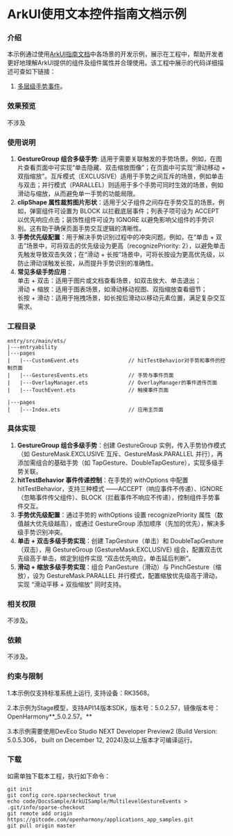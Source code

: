 # ArkUI使用文本控件指南文档示例

### 介绍

本示例通过使用[ArkUI指南文档](https://gitcode.com/openharmony/docs/blob/master/zh-cn/application-dev/ui)中各场景的开发示例，展示在工程中，帮助开发者更好地理解ArkUI提供的组件及组件属性并合理使用。该工程中展示的代码详细描述可查如下链接：

1. [多层级手势事件](https://gitcode.com/openharmony/docs/blob/master/zh-cn/application-dev/ui/arkts-gesture-events-multi-level-gesture.md)。

### 效果预览
不涉及

### 使用说明

1. **GestureGroup 组合多级手势**: 适用于需要关联触发的手势场景。例如，在图片查看页面中可实现“单击隐藏、双击缩放图像”；在页面中可实现“滑动移动 + 双指缩放”。互斥模式（EXCLUSIVE）适用于手势之间互斥的场景，例如单击与双击；并行模式（PARALLEL）则适用于多个手势可同时生效的场景，例如滑动与缩放，从而避免单一手势的功能局限。
2. **clipShape 属性裁剪图片形状**：适用于父子组件之间存在手势交互的场景。例如，弹窗组件可设置为 BLOCK 以拦截底层事件；列表子项可设为 ACCEPT 以优先响应点击；装饰性组件可设为 IGNORE 以避免影响父组件的手势识别。这有助于确保页面手势交互逻辑的清晰性。
3. **手势优先级配置**：用于解决手势识别过程中的冲突问题。例如，在“单击 + 双击”场景中，可将双击的优先级设为更高（recognizePriority: 2），以避免单击先触发导致双击失效；在“滑动 + 长按”场景中，可将长按设为更高优先级，以防止滑动误触发长按，从而提升手势识别的准确性。
4. **常见多级手势应用**：  
单击 + 双击：适用于图片或文档查看场景，如双击放大、单击退出；  
滑动 + 缩放：适用于图表场景，如滑动移动视图、双指缩放查看细节；  
长按 + 滑动：适用于拖拽场景，如长按后滑动以移动元素位置，满足复杂交互需求。  

### 工程目录
```
entry/src/main/ets/
|---entryability
|---pages
|   |---CustomEvent.ets                // hitTestBehavior对手势和事件的控制页面
|   |---GesturesEvents.ets             // 手势与事件页面
|   |---OverlayManager.ets             // OverlayManager的事件透传页面
|   |---TouchEvent.ets                 // 触摸事件页面    
            
|---pages
|   |---Index.ets                      // 应用主页面
```

### 具体实现

1. **GestureGroup 组合多级手势**：创建 GestureGroup 实例，传入手势协作模式（如 GestureMask.EXCLUSIVE 互斥、GestureMask.PARALLEL 并行），再添加需组合的基础手势（如 TapGesture、DoubleTapGesture），实现多级手势关联。
2. **hitTestBehavior 事件传递控制**：在手势的 withOptions 中配置 hitTestBehavior，支持三种模式 ——ACCEPT（响应事件不传递）、IGNORE（忽略事件传父组件）、BLOCK（拦截事件不响应不传递），控制组件手势事件交互。
3. **手势优先级配置**：通过手势的 withOptions 设置 recognizePriority 属性（数值越大优先级越高），或通过 GestureGroup 添加顺序（先加的优先），解决多级手势识别冲突。
4. **单击 + 双击多级手势实现**：创建 TapGesture（单击）和 DoubleTapGesture（双击），用 GestureGroup (GestureMask.EXCLUSIVE) 组合，配置双击优先级高于单击，绑定到组件实现 “双击优先响应，单击延后判断”。
5. **滑动 + 缩放多级手势实现**：组合 PanGesture（滑动）与 PinchGesture（缩放），设为 GestureMask.PARALLEL 并行模式，配置缩放优先级高于滑动，实现 “滑动平移 + 双指缩放” 同时支持。


### 相关权限

不涉及。

### 依赖

不涉及。

### 约束与限制

1.本示例仅支持标准系统上运行, 支持设备：RK3568。

2.本示例为Stage模型，支持API14版本SDK，版本号：5.0.2.57，镜像版本号：OpenHarmony**_5.0.2.57。**

3.本示例需要使用DevEco Studio NEXT Developer Preview2 (Build Version: 5.0.5.306， built on December 12, 2024)及以上版本才可编译运行。

### 下载

如需单独下载本工程，执行如下命令：

````
git init
git config core.sparsecheckout true
echo code/DocsSample/ArkUISample/MultilevelGestureEvents > .git/info/sparse-checkout
git remote add origin https://gitcode.com/openharmony/applications_app_samples.git
git pull origin master
````